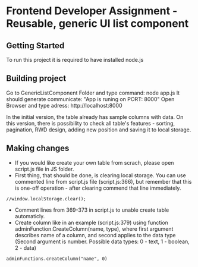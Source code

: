 # Frontend Developer Assignment - Reusable, generic UI list component

## Getting Started
To run this project it is required to have installed node.js

## Building project
Go to GenericListComponent Folder and type command: node app.js
It should generate communicate: "App is runing on PORT: 8000"
Open Browser and type adress: http://localhost:8000

In the initial version, the table already has sample columns with data. 
On this version, there is possibility to check all table's features - sorting, pagination, RWD design, adding new position and saving it to local storage.

## Making changes

* If you would like create your own table from scrach, please open script.js file in JS folder.
* First thing, that should be done, is clearing local storage. You can use commented line from script.js file (script.js:366), but remember that this is one-off operation - after clearing commend that line immediately.
```
//window.localStorage.clear();
```
* Comment lines from 369-373 in script.js to unable create table automaticly.
* Create column like in an example (script.js:379) using function adminFunction.CreateColumn(name, type), where first argument describes name of a column, and second applies to the data type (Second argument is number. Possible data types: 0 - text, 1 - boolean, 2 - data)
```
adminFunctions.createColumn("name", 0)
```